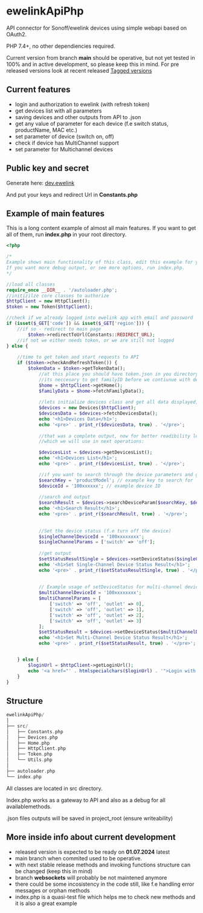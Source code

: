# ewelinkApiPhp

API connector for Sonoff/ewelink devices using simple webapi based on OAuth2.

PHP 7.4+, no other dependiencies required.

Current version from branch **main** should be operative, but not yet tested in 100% and in active development, so please keep this in mind.
For pre released versions look at recent released  [Tagged versions](https://github.com/PJanisio/ewelinkApiPhp/tags)

## Current features

- login and authorization to ewelink (with refresh token)
- get devices list with all parameters
- saving devices and other outputs from API to .json
- get any value of parameter for each device (f.e switch status, productName, MAC etc.)
- set parameter of device (switch on, off)
- check if device has MultiChannel support
- set parameter for Multichannel devices

## Public key and secret

Generate here: [dev.ewelink](https://dev.ewelink.cc/)

And put your keys and redirect Url in **Constants.php**

## Example of main features

This is a long content example of almost all main features. If you want to get all of them, run **index.php** in your root directory.

```php
<?php

/*
Example shows main functionality of this class, edit this example for your needs
If you want more debug output, or see more options, run index.php.
*/

//load all classes
require_once __DIR__ . '/autoloader.php';
//initizilze core classes to authorize
$httpClient = new HttpClient();
$token = new Token($httpClient);

//check if we already logged into ewelink app with email and password
if (isset($_GET['code']) && isset($_GET['region'])) {
    //if so - redirect to main page
        $token->redirectToUrl(Constants::REDIRECT_URL);
    //if not we either needs token, or we are still not logged
} else {
    
    //time to get token and start requests to API
    if ($token->checkAndRefreshToken()) {
        $tokenData = $token->getTokenData();
            //at this place you should have token.json in you directory
            //its neccesary to get familyID before we contiunue with devices
            $home = $httpClient->getHome();
            $familyData = $home->fetchFamilyData();
            
            //lets initialize devices class and get all data displayed, because why not
            $devices = new Devices($httpClient);
            $devicesData = $devices->fetchDevicesData();
            echo '<h1>Devices Data</h1>';
            echo '<pre>' . print_r($devicesData, true) . '</pre>';
            
            //that was a complete output, now for better readibility lets focus on devicesId
            //which we will use in next operations:

            $devicesList = $devices->getDevicesList();
            echo '<h1>Devices List</h1>';
            echo '<pre>' . print_r($devicesList, true) . '</pre>';

            //if you want to search through the device parameters and get the value of search, use this functio
            $searchKey = 'productModel'; // example key to search for
            $deviceId = '100xxxxxx'; // example device ID
            
            //search and output
            $searchResult = $devices->searchDeviceParam($searchKey, $deviceId);
            echo '<h1>Search Result</h1>';
            echo '<pre>' . print_r($searchResult, true) . '</pre>';
            
            
            //Set the device status (f.e turn off the device)
            $singleChannelDeviceId = '100xxxxxxxx';
            $singleChannelParams = ['switch' => 'off'];
            
            //get output
            $setStatusResultSingle = $devices->setDeviceStatus($singleChannelDeviceId, $singleChannelParams);
            echo '<h1>Set Single-Channel Device Status Result</h1>';
            echo '<pre>' . print_r($setStatusResultSingle, true) . '</pre>';
            
            
            // Example usage of setDeviceStatus for multi-channel device
            $multiChannelDeviceId = '100xxxxxxxx';
            $multiChannelParams = [
                ['switch' => 'off', 'outlet' => 0],
                ['switch' => 'off', 'outlet' => 1],
                ['switch' => 'off', 'outlet' => 2],
                ['switch' => 'off', 'outlet' => 3]
            ];
            $setStatusResult = $devices->setDeviceStatus($multiChannelDeviceId, $multiChannelParams);
            echo '<h1>Set Multi-Channel Device Status Result</h1>';
            echo '<pre>' . print_r($setStatusResult, true) . '</pre>';


    } else {
        $loginUrl = $httpClient->getLoginUrl();
        echo '<a href="' . htmlspecialchars($loginUrl) . '">Login with OAuth</a>';
    }
}

```

## Structure

``` rust
ewelinkApiPhp/
│
├── src/
│   ├── Constants.php
│   ├── Devices.php
│   ├── Home.php
│   ├── HttpClient.php
│   ├── Token.php
│   └── Utils.php
│
├── autoloader.php
└── index.php
```

All classes are located in src directory.

Index.php works as a gateway to API and also as a debug for all availablemethods.

.json files outputs will be saved in project_root (ensure writeability)

## More inside info about current development

- released version is expected to be ready on **01.07.2024** latest
- main branch when commited used to be operative.
- with next stable release methods and invoking functions structure can be changed (keep this in mind)
- branch **websockets** will probably be not maintened anymore
- there could be some incosistency in the code still, like f.e handling error messages or orphan methods
- index.php is a quasi-test file which helps me to check new methods and it is also a great example
